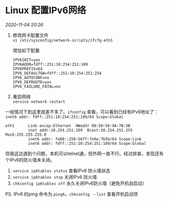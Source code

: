# Linux 配置IPv6网络

_2020-11-04_ _20:26_ 

1. 修改网卡配置文件  
`vi /etc/sysconfig/network-scripts/ifcfg-eth1`

    增加如下配置
    ```shell
    IPV6INIT=yes
    IPV6ADDR=fdff::251:10:254:251:109
    IPV6PREFIX=64
    IPV6_DEFAULTGW=fdff::251:10:254:251:254
    IPV6_AUTOCONF=no
    IPV6_DEFROUTE=yes
    IPV6_FAILURE_FATAL=no
    ```

2. 重启网络  
`service network restart`

一般情况下到这里就差不多了。`ifconfig` 查看，可以看到已经有IPv6地址了：`inet6 addr: fdff::251:10:254:251:109/64 Scope:Global`
```shell
eth1      Link encap:Ethernet  HWaddr 00:50:56:9A:7B:5B
          inet addr:10.254.251.109  Bcast:10.254.251.255  Mask:255.255.255.0
          inet6 addr: fe80::250:56ff:fe9a:7b5b/64 Scope:Link
          inet6 addr: fdff::251:10:254:251:109/64 Scope:Global

```


但我这边遇到个问题，本机可以telnet通，但外网一直不行。经过排查，发现还有个IPv6的防火墙未关闭。

1. `service ip6tables status` 查看IPv6 防火墙状态
2. `service ip6tables stop` 关闭IPv6 防火墙
3. `chkconfig ip6tables off` 永久关闭IPv6防火墙（避免开机自启动）

PS. IPv6 的ping 命令为 `ping6`，`chkconfig --list` 查看开机启动项


